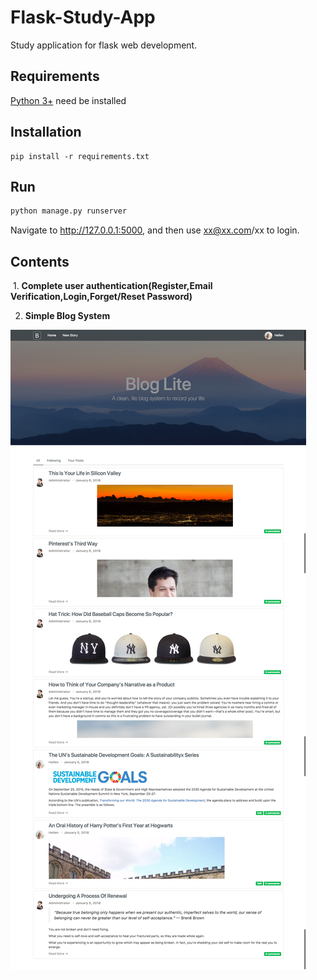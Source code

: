 # Flask-Study-App
Study application for flask web development.

## Requirements

[Python 3+](https://www.python.org/downloads/) need be installed

## Installation
```
pip install -r requirements.txt
```

## Run

```bash	
python manage.py runserver
```
Navigate to http://127.0.0.1:5000, and then use xx@xx.com/xx to login.

## Contents

  1. **Complete user authentication(Register,Email Verification,Login,Forget/Reset Password)**

  2. **Simple Blog System** 
  
  ![alt text](https://github.com/luisxiaomai/Images/blob/master/Flask_Study_App/Blog_Lite.png)

 

